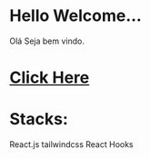 # Hello Welcome...
 Olá Seja bem vindo.

# <a href='https://portfolio-kevintavares.vercel.app/'> Click Here</a>


# Stacks:
  React.js
  tailwindcss
  React Hooks
